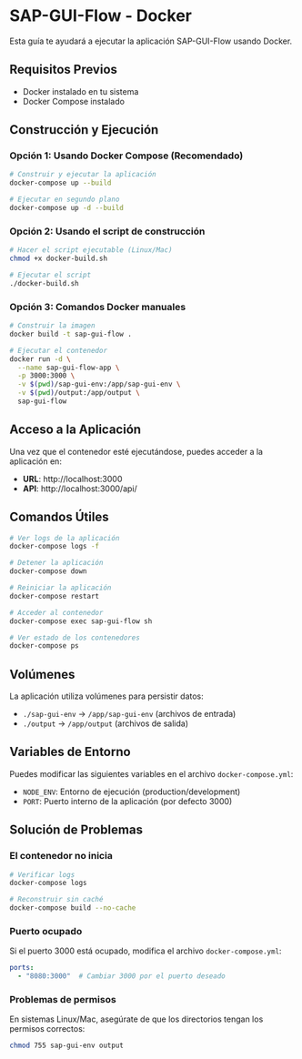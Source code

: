 # SAP-GUI-Flow - Docker

Esta guía te ayudará a ejecutar la aplicación SAP-GUI-Flow usando Docker.

## Requisitos Previos

- Docker instalado en tu sistema
- Docker Compose instalado

## Construcción y Ejecución

### Opción 1: Usando Docker Compose (Recomendado)

```bash
# Construir y ejecutar la aplicación
docker-compose up --build

# Ejecutar en segundo plano
docker-compose up -d --build
```

### Opción 2: Usando el script de construcción

```bash
# Hacer el script ejecutable (Linux/Mac)
chmod +x docker-build.sh

# Ejecutar el script
./docker-build.sh
```

### Opción 3: Comandos Docker manuales

```bash
# Construir la imagen
docker build -t sap-gui-flow .

# Ejecutar el contenedor
docker run -d \
  --name sap-gui-flow-app \
  -p 3000:3000 \
  -v $(pwd)/sap-gui-env:/app/sap-gui-env \
  -v $(pwd)/output:/app/output \
  sap-gui-flow
```

## Acceso a la Aplicación

Una vez que el contenedor esté ejecutándose, puedes acceder a la aplicación en:

- **URL**: http://localhost:3000
- **API**: http://localhost:3000/api/

## Comandos Útiles

```bash
# Ver logs de la aplicación
docker-compose logs -f

# Detener la aplicación
docker-compose down

# Reiniciar la aplicación
docker-compose restart

# Acceder al contenedor
docker-compose exec sap-gui-flow sh

# Ver estado de los contenedores
docker-compose ps
```

## Volúmenes

La aplicación utiliza volúmenes para persistir datos:

- `./sap-gui-env` → `/app/sap-gui-env` (archivos de entrada)
- `./output` → `/app/output` (archivos de salida)

## Variables de Entorno

Puedes modificar las siguientes variables en el archivo `docker-compose.yml`:

- `NODE_ENV`: Entorno de ejecución (production/development)
- `PORT`: Puerto interno de la aplicación (por defecto 3000)

## Solución de Problemas

### El contenedor no inicia

```bash
# Verificar logs
docker-compose logs

# Reconstruir sin caché
docker-compose build --no-cache
```

### Puerto ocupado

Si el puerto 3000 está ocupado, modifica el archivo `docker-compose.yml`:

```yaml
ports:
  - "8080:3000"  # Cambiar 3000 por el puerto deseado
```

### Problemas de permisos

En sistemas Linux/Mac, asegúrate de que los directorios tengan los permisos correctos:

```bash
chmod 755 sap-gui-env output
``` 